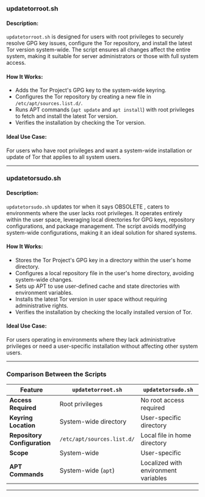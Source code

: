 
### **updatetorroot.sh**

#### **Description**:
`updatetorroot.sh` is designed for users with root privileges to securely resolve GPG key issues, configure the Tor repository, and install the latest Tor version system-wide. The script ensures all changes affect the entire system, making it suitable for server administrators or those with full system access.

#### **How It Works**:
- Adds the Tor Project's GPG key to the system-wide keyring.
- Configures the Tor repository by creating a new file in `/etc/apt/sources.list.d/`.
- Runs APT commands (`apt update` and `apt install`) with root privileges to fetch and install the latest Tor version.
- Verifies the installation by checking the Tor version.

#### **Ideal Use Case**:
For users who have root privileges and want a system-wide installation or update of Tor that applies to all system users.

---

### **updatetorsudo.sh**

#### **Description**:
`updatetorsudo.sh` updates tor when it says OBSOLETE , caters to environments where the user lacks root privileges. It operates entirely within the user space, leveraging local directories for GPG keys, repository configurations, and package management. The script avoids modifying system-wide configurations, making it an ideal solution for shared systems.

#### **How It Works**:
- Stores the Tor Project's GPG key in a directory within the user's home directory.
- Configures a local repository file in the user's home directory, avoiding system-wide changes.
- Sets up APT to use user-defined cache and state directories with environment variables.
- Installs the latest Tor version in user space without requiring administrative rights.
- Verifies the installation by checking the locally installed version of Tor.

#### **Ideal Use Case**:
For users operating in environments where they lack administrative privileges or need a user-specific installation without affecting other system users.

---

### **Comparison Between the Scripts**

| Feature                     | `updatetorroot.sh`           | `updatetorsudo.sh`           |
|-----------------------------|------------------------------|------------------------------|
| **Access Required**          | Root privileges              | No root access required      |
| **Keyring Location**         | System-wide directory        | User-specific directory      |
| **Repository Configuration** | `/etc/apt/sources.list.d/`   | Local file in home directory |
| **Scope**                    | System-wide                 | User-specific                |
| **APT Commands**             | System-wide (`apt`)          | Localized with environment variables |

---

